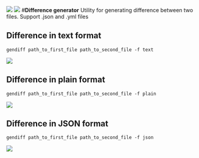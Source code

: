 <a href="https://travis-ci.org/Lelikov/python-project-lvl2"><img src="https://travis-ci.org/Lelikov/python-project-lvl2.svg?branch=master"></a>
<a href="https://codeclimate.com/github/Lelikov/python-project-lvl2/maintainability"><img src="https://api.codeclimate.com/v1/badges/1e451f4c91cd28c3176c/maintainability" /></a>
#**Difference generator**
Utility for generating difference between two files.
Support .json and .yml files
## Difference in text format
```
gendiff path_to_first_file path_to_second_file -f text
```
<a href="https://asciinema.org/a/5fEYkRZFLXVZRwuewZWwDMxyZ" target="_blank"><img src="https://asciinema.org/a/5fEYkRZFLXVZRwuewZWwDMxyZ.svg" /></a>
## Difference in plain format
```
gendiff path_to_first_file path_to_second_file -f plain
```
<a href="https://asciinema.org/a/lRTc6eyiUSh7GeT1OshguCOra" target="_blank"><img src="https://asciinema.org/a/lRTc6eyiUSh7GeT1OshguCOra.svg" /></a>
## Difference in JSON format
```
gendiff path_to_first_file path_to_second_file -f json
```
<a href="https://asciinema.org/a/3Q3vf12MuolsBuOQQGub1jaD7" target="_blank"><img src="https://asciinema.org/a/3Q3vf12MuolsBuOQQGub1jaD7.svg" /></a>